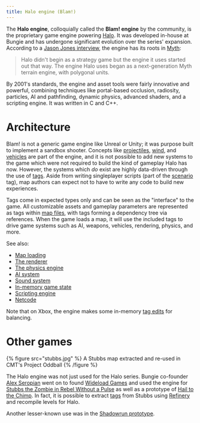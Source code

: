 ```yaml
---
title: Halo engine (Blam!)
---
```

The **Halo engine**, colloquially called the **Blam! engine** by the community, is the proprietary game engine powering [Halo](~h1). It was developed in-house at Bungie and has undergone significant evolution over the series' expansion. According to a [Jason Jones interview][jones-interview], the engine has its roots in [Myth][]:

> Halo didn't begin as a strategy game but the engine it uses started out that way. The engine Halo uses began as a next-generation Myth terrain engine, with polygonal units.

By 2001's standards, the engine and asset tools were fairly innovative and powerful, combining techniques like portal-based occlusion, radiosity, particles, AI and pathfinding, dynamic physics, advanced shaders, and a scripting engine. It was written in C and C++.

# Architecture
Blam! is not a generic game engine like Unreal or Unity; it was purpose built to implement a sandbox shooter. Concepts like [projectiles](~projectile), [wind](~), and [vehicles](~vehicle) are part of the engine, and it is not possible to add new systems to the game which were not required to build the kind of gameplay Halo has now. However, the systems which _do_ exist are highly data-driven through the use of [tags](~). Aside from writing singleplayer scripts (part of the [scenario](~) tag), map authors can expect not to have to write any code to build new experiences.

Tags come in expected types only and can be seen as the "interface" to the game. All customizable assets and gameplay parameters are represented as tags within [map files](~map), with tags forming a dependency tree via references. When the game loads a map, it will use the included tags to drive game systems such as AI, weapons, vehicles, rendering, physics, and more.

See also:

* [Map loading](~map#map-loading)
* [The renderer](~renderer)
* [The physics engine](~physics-engine)
* [AI system](~ai)
* [Sound system](~sound-system)
* [In-memory game state](~game-state)
* [Scripting engine](~scripting)
* [Netcode](~)

Note that on Xbox, the engine makes some in-memory [tag edits](~tool#hardcoded-tag-patches) for balancing.

# Other games

{% figure src="stubbs.jpg" %}
A Stubbs map extracted and re-used in CMT's Project Oddball
{% /figure %}

The Halo engine was not just used for the Halo series. Bungie co-founder [Alex Seropian][alex] went on to found [Wideload Games][wideload] and used the engine for [Stubbs the Zombie in Rebel Without a Pulse][stubbs] as well as a prototype of [Hail to the Chimp][chimp-proto]. In fact, it is possible to extract [tags](~) from Stubbs using [Refinery](~mek) and recompile levels for Halo.

Another lesser-known use was in the [Shadowrun prototype][shadowrun-prototype].

[stubbs]: https://en.wikipedia.org/wiki/Stubbs_the_Zombie_in_Rebel_Without_a_Pulse
[wideload]: https://en.wikipedia.org/wiki/Wideload_Games
[alex]: https://en.wikipedia.org/wiki/Alex_Seropian
[chimp-proto]: https://hiddenpalace.org/Hail_to_the_Chimp_(Nov_15,_2006_prototype)
[shadowrun-prototype]: https://www.youtube.com/watch?v=I-uJLTLqYpA
[jones-interview]: https://web.archive.org/web/20000815110240/http://www.insidemacgames.com/features/99/jones/jones.shtml
[myth]: https://en.wikipedia.org/wiki/Myth_(series)
